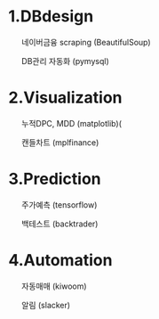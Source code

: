 <html>

  <h1>1.DBdesign</h1>
  <ul>네이버금융 scraping (BeautifulSoup)</ul>
  <ul>DB관리 자동화 (pymysql)</ul>
  
  <h1>2.Visualization</h1>
  <ul>누적DPC, MDD (matplotlib)(</ul>
  <ul>캔들차트 (mplfinance)</ul>
  
  <h1>3.Prediction</h1>
  <ul>주가예측 (tensorflow)</ul>
  <ul>백테스트 (backtrader)</ul>
  
  <h1>4.Automation</h1>
  <ul>자동매매 (kiwoom)</ul>
  <ul>알림 (slacker)</ul>

</html>
